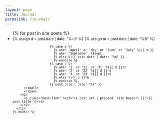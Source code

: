 ```yaml
---
layout: page
title: Journal
permalink: /journal/
---
```


 <ul class="post-list">
    {% for post in site.posts %}
      <li>
          <span class="post-meta"><small>
						<!-- Whitespace added for readability -->
						{% assign d = post.date | date: "%-d" %}
						{% assign m = post.date | date: "%B" %}

						{% case m %}
						  {% when 'April' or 'May' or 'June' or 'July' %}{{ m }}
						  {% when 'September' %}Sept.
						  {% else %}{{ post.date | date: "%b" }}.
						  {% endcase %}
						{% case d %}
						  {% when '1' or '21' or '31' %}{{ d }}st
						  {% when '2' or '22' %}{{ d }}nd
						  {% when '3' or '23' %}{{ d }}rd
						  {% else %}{{ d }}th
						  {% endcase %},
						{{ post.date | date: "%Y" }}
          </small>
          </span>
        <h2>
          <a class="post-link" href="{{ post.url | prepend: site.baseurl }}">{{ post.title }}</a>
        </h2>
      </li>
    {% endfor %}
  </ul>
